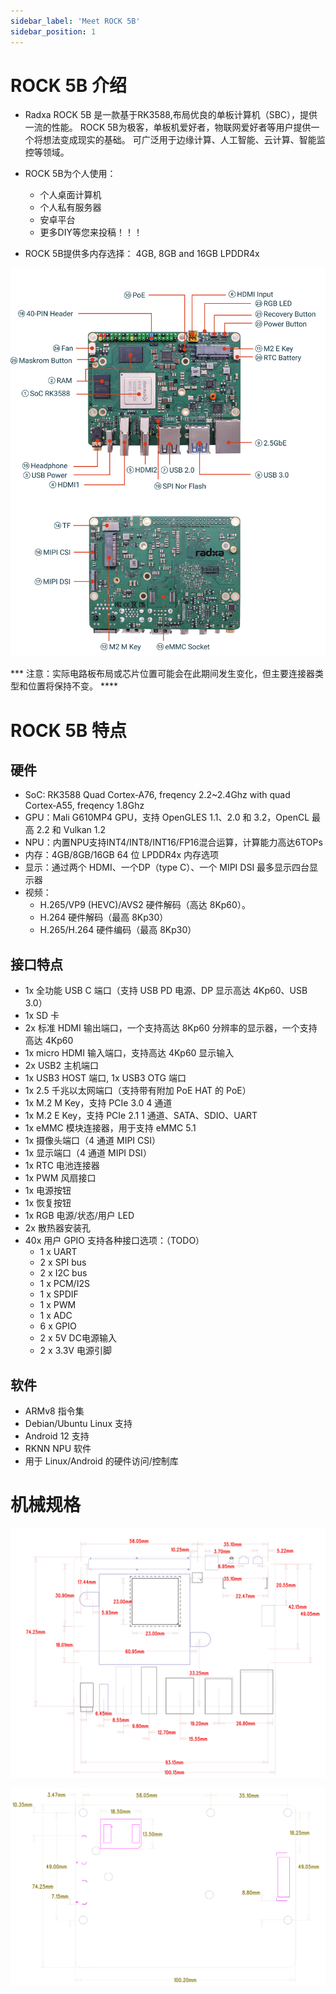 ```yaml
---
sidebar_label: 'Meet ROCK 5B'
sidebar_position: 1
---
```


# ROCK 5B 介绍

- Radxa ROCK 5B 是一款基于RK3588,布局优良的单板计算机（SBC），提供一流的性能。 ROCK 5B为极客，单板机爱好者，物联网爱好者等用户提供一个将想法变成现实的基础。 可广泛用于边缘计算、人工智能、云计算、智能监控等领域。

- ROCK 5B为个人使用：
	* 个人桌面计算机
	* 个人私有服务器
	* 安卓平台
	* 更多DIY等您来投稿！！！

- ROCK 5B提供多内存选择： 4GB, 8GB and 16GB LPDDR4x

![rock5b_01](../../../static/img/rock5b/rock-5b-01.png)

*** 注意：实际电路板布局或芯片位置可能会在此期间发生变化，但主要连接器类型和位置将保持不变。 ****

# ROCK 5B 特点

## 硬件

- SoC: RK3588 Quad Cortex‑A76, freqency 2.2~2.4Ghz with quad Cortex‑A55, freqency 1.8Ghz
- GPU：Mali G610MP4 GPU，支持 OpenGLES 1.1、2.0 和 3.2，OpenCL 最高 2.2 和 Vulkan 1.2
- NPU：内置NPU支持INT4/INT8/INT16/FP16混合运算，计算能力高达6TOPs
- 内存：4GB/8GB/16GB 64 位 LPDDR4x 内存选项
- 显示：通过两个 HDMI、一个DP（type C）、一个 MIPI DSI 最多显示四台显示器
- 视频：
	* H.265/VP9 (HEVC)/AVS2 硬件解码（高达 8Kp60）。
	* H.264 硬件解码（最高 8Kp30）
	* H.265/H.264 硬件编码（最高 8Kp30）

## 接口特点

- 1x 全功能 USB C 端口（支持 USB PD 电源、DP 显示高达 4Kp60、USB 3.0）
- 1x SD 卡
- 2x 标准 HDMI 输出端口，一个支持高达 8Kp60 分辨率的显示器，一个支持高达 4Kp60
- 1x micro HDMI 输入端口，支持高达 4Kp60 显示输入
- 2x USB2 主机端口
- 1x USB3 HOST 端口, 1x USB3 OTG 端口
- 1x 2.5 千兆以太网端口（支持带有附加 PoE HAT 的 PoE）
- 1x M.2 M Key，支持 PCIe 3.0 4 通道
- 1x M.2 E Key，支持 PCIe 2.1 1 通道、SATA、SDIO、UART
- 1x eMMC 模块连接器，用于支持 eMMC 5.1
- 1x 摄像头端口（4 通道 MIPI CSI）
- 1x 显示端口（4 通道 MIPI DSI）
- 1x RTC 电池连接器
- 1x PWM 风扇接口
- 1x 电源按钮
- 1x 恢复按钮
- 1x RGB 电源/状态/用户 LED
- 2x 散热器安装孔
- 40x 用户 GPIO 支持各种接口选项：（TODO）
	* 1 x UART
	* 2 x SPI bus
	* 2 x I2C bus
	* 1 x PCM/I2S
	* 1 x SPDIF
	* 1 x PWM
	* 1 x ADC
	* 6 x GPIO
	* 2 x 5V DC电源输入
	* 2 x 3.3V 电源引脚

## 软件

- ARMv8 指令集
- Debian/Ubuntu Linux 支持
- Android 12 支持
- RKNN NPU 软件
- 用于 Linux/Android 的硬件访问/控制库

# 机械规格

![rock5b_02](../../../static/img/rock5b/rock-5b-02.png)

![rock5b_03](../../../static/img/rock5b/rock-5b-03.png)
